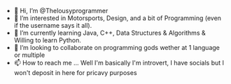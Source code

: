 - 👋 Hi, I’m @Thelousyprogrammer
- 👀 I’m interested in Motorsports, Design, and a bit of Programming (even if the username says it all).
- 🌱 I’m currently learning Java, C++, Data Structures & Algorithms & Willing to learn Python.
- 💞️ I’m looking to collaborate on programming gods wether at 1 language or multiple
- 📫 How to reach me ... Well I'm basically I'm introvert, I have socials but I won't deposit in here for pricavy purposes

<!---
Thelousyprogrammer/Thelousyprogrammer is a ✨ special ✨ repository because its `README.md` (this file) appears on your GitHub profile.
You can click the Preview link to take a look at your changes.
--->

